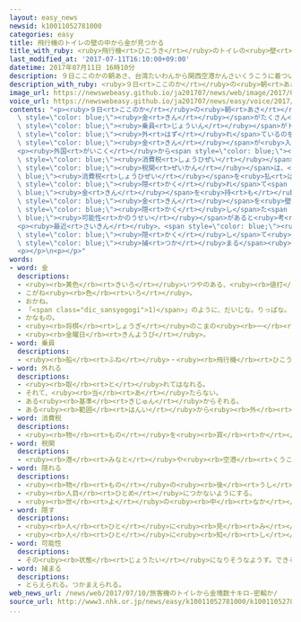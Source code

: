 ```yaml
---
layout: easy_news
newsid: k10011052781000
categories: easy
title: 飛行機のトイレの壁の中から金が見つかる
title_with_ruby: <ruby>飛行機<rt>ひこうき</rt></ruby>のトイレの<ruby>壁<rt>かべ</rt></ruby>の<ruby>中<rt>なか</rt></ruby>から<ruby>金<rt>きん</rt></ruby>が<ruby>見<rt>み</rt></ruby>つかる
last_modified_at: '2017-07-11T16:10:00+09:00'
datetime: 2017年07月11日 16時10分
description: ９日ここのかの朝あさ、台湾たいわんから関西空港かんさいくうこうに着ついたバニラ・エアという会社かいしゃの飛行機ひこうきのトイレの壁かべの中なかから金きんがたくさん見みつかりました。
description_with_ruby: <ruby>９日<rt>ここのか</rt></ruby>の<ruby>朝<rt>あさ</rt></ruby>、<ruby>台湾<rt>たいわん</rt></ruby>から<ruby>関西空港<rt>かんさいくうこう</rt></ruby>に<ruby>着<rt>つ</rt></ruby>いたバニラ・エアという<ruby>会社<rt>かいしゃ</rt></ruby>の<ruby>飛行機<rt>ひこうき</rt></ruby>のトイレの<ruby>壁<rt>かべ</rt></ruby>の<ruby>中<rt>なか</rt></ruby>から<ruby>金<rt>きん</rt></ruby>がたくさん<ruby>見<rt>み</rt></ruby>つかりました。
image_url: https://newswebeasy.github.io/ja201707/news/web/image/2017/07/11/k10011052781000.jpg
voice_url: https://newswebeasy.github.io/ja201707/news/easy/voice/2017/07/11/k10011052781000.mp3
contents: "<p><ruby>９日<rt>ここのか</rt></ruby>の<ruby>朝<rt>あさ</rt></ruby>、<ruby>台湾<rt>たいわん</rt></ruby>から<ruby>関西空港<rt>かんさいくうこう</rt></ruby>に<ruby>着<rt>つ</rt></ruby>いたバニラ・エアという<ruby>会社<rt>かいしゃ</rt></ruby>の<ruby>飛行機<rt>ひこうき</rt></ruby>のトイレの<ruby>壁<rt>かべ</rt></ruby>の<ruby>中<rt>なか</rt></ruby>から<span\
  \ style=\"color: blue;\"><ruby>金<rt>きん</rt></ruby></span>がたくさん<ruby>見<rt>み</rt></ruby>つかりました。<span\
  \ style=\"color: blue;\"><ruby>乗員<rt>じょういん</rt></ruby></span>がトイレの<ruby>壁<rt>かべ</rt></ruby>が<ruby>少<rt>すこ</rt></ruby>し<span\
  \ style=\"color: blue;\"><ruby>外<rt>はず</rt></ruby>れ</span>ているのを<ruby>見<rt>み</rt></ruby>つけて、<ruby>壁<rt>かべ</rt></ruby>の<ruby>中<rt>なか</rt></ruby>を<ruby>調<rt>しら</rt></ruby>べると、<span\
  \ style=\"color: blue;\"><ruby>金<rt>きん</rt></ruby></span>が<ruby>入<rt>はい</rt></ruby>っていました。</p>\n\
  <p><ruby>外国<rt>がいこく</rt></ruby>から<span style=\"color: blue;\"><ruby>金<rt>きん</rt></ruby></span>を<ruby>持<rt>も</rt></ruby>って<ruby>日本<rt>にっぽん</rt></ruby>に<ruby>入<rt>はい</rt></ruby>るときは、８％の<span\
  \ style=\"color: blue;\"><ruby>消費税<rt>しょうひぜい</rt></ruby></span>を<ruby>払<rt>はら</rt></ruby>わなければなりません。<span\
  \ style=\"color: blue;\"><ruby>税関<rt>ぜいかん</rt></ruby></span>は、<span style=\"color:\
  \ blue;\"><ruby>消費税<rt>しょうひぜい</rt></ruby></span>を<ruby>払<rt>はら</rt></ruby>わないで<span\
  \ style=\"color: blue;\"><ruby>隠<rt>かく</rt></ruby>れ</span>て<span style=\"color:\
  \ blue;\"><ruby>金<rt>きん</rt></ruby></span>を<ruby>持<rt>も</rt></ruby>って<ruby>日本<rt>にっぽん</rt></ruby>に<ruby>入<rt>はい</rt></ruby>ろうとした<ruby>人<rt>ひと</rt></ruby>が、<span\
  \ style=\"color: blue;\"><ruby>金<rt>きん</rt></ruby></span>を<ruby>壁<rt>かべ</rt></ruby>の<ruby>中<rt>なか</rt></ruby>に<span\
  \ style=\"color: blue;\"><ruby>隠<rt>かく</rt></ruby>し</span>た<span style=\"color:\
  \ blue;\"><ruby>可能性<rt>かのうせい</rt></ruby></span>があると<ruby>考<rt>かんが</rt></ruby>えています。</p>\n\
  <p><ruby>最近<rt>さいきん</rt></ruby>、<span style=\"color: blue;\"><ruby>金<rt>きん</rt></ruby></span>を<span\
  \ style=\"color: blue;\"><ruby>隠<rt>かく</rt></ruby>し</span>て<ruby>持<rt>も</rt></ruby>って<ruby>日本<rt>にっぽん</rt></ruby>に<ruby>入<rt>はい</rt></ruby>ろうとして<span\
  \ style=\"color: blue;\"><ruby>捕<rt>つか</rt></ruby>まる</span><ruby>人<rt>ひと</rt></ruby>が<ruby>増<rt>ふ</rt></ruby>えています。</p>\n\
  <p></p>\n<p></p>"
words:
- word: 金
  descriptions:
  - <ruby><rb>黄色</rb><rt>きいろ</rt></ruby>いつやのある、<ruby><rb>値打</rb><rt>ねう</rt></ruby>ちの<ruby><rb>高</rb><rt>たか</rt></ruby>い<ruby><rb>金属</rb><rt>きんぞく</rt></ruby>。こがね。
  - こがね<ruby><rb>色</rb><rt>いろ</rt></ruby>。
  - おかね。
  - 「<span class="dic_sansyogogi">1)</span>」のように、だいじな。りっぱな。
  - かなもの。
  - <ruby><rb>将棋</rb><rt>しょうぎ</rt></ruby>のこまの<ruby><rb>一</rb><rt>ひと</rt></ruby>つ。
  - <ruby><rb>金曜日</rb><rt>きんようび</rt></ruby>。
- word: 乗員
  descriptions:
  - <ruby><rb>船</rb><rt>ふね</rt></ruby>・<ruby><rb>飛行機</rb><rt>ひこうき</rt></ruby>・<ruby><rb>列車</rb><rt>れっしゃ</rt></ruby>などに<ruby><rb>乗</rb><rt>の</rt></ruby>りこんで、<ruby><rb>仕事</rb><rt>しごと</rt></ruby>をしている<ruby><rb>人</rb><rt>ひと</rt></ruby>。<ruby><rb>乗務員</rb><rt>じょうむいん</rt></ruby>。
- word: 外れる
  descriptions:
  - <ruby><rb>取</rb><rt>と</rt></ruby>れてはなれる。
  - それて、<ruby><rb>当</rb><rt>あ</rt></ruby>たらない。
  - ある<ruby><rb>基準</rb><rt>きじゅん</rt></ruby>からそれる。
  - ある<ruby><rb>範囲</rb><rt>はんい</rt></ruby>から<ruby><rb>外</rb><rt>そと</rt></ruby>に<ruby><rb>出</rb><rt>で</rt></ruby>る。
- word: 消費税
  descriptions:
  - <ruby><rb>物</rb><rt>もの</rt></ruby>を<ruby><rb>買</rb><rt>か</rt></ruby>ったり、サービスを<ruby><rb>受</rb><rt>う</rt></ruby>けたりしたときに、かけられる<ruby><rb>税金</rb><rt>ぜいきん</rt></ruby>。
- word: 税関
  descriptions:
  - <ruby><rb>港</rb><rt>みなと</rt></ruby>や<ruby><rb>空港</rb><rt>くうこう</rt></ruby>や<ruby><rb>国境</rb><rt>こっきょう</rt></ruby>で、<ruby><rb>外国</rb><rt>がいこく</rt></ruby>から<ruby><rb>出入</rb><rt>でい</rt></ruby>りする<ruby><rb>品物</rb><rt>しなもの</rt></ruby>を<ruby><rb>調</rb><rt>しら</rt></ruby>べたり、それに<ruby><rb>税金</rb><rt>ぜいきん</rt></ruby>をかけたりする<ruby><rb>役所</rb><rt>やくしょ</rt></ruby>。
- word: 隠れる
  descriptions:
  - <ruby><rb>物</rb><rt>もの</rt></ruby>の<ruby><rb>後</rb><rt>うし</rt></ruby>ろに<ruby><rb>入</rb><rt>はい</rt></ruby>って<ruby><rb>見</rb><rt>み</rt></ruby>えなくなる。
  - <ruby><rb>人目</rb><rt>ひとめ</rt></ruby>につかないようにする。
  - <ruby><rb>世</rb><rt>よ</rt></ruby>の<ruby><rb>中</rb><rt>なか</rt></ruby>に<ruby><rb>名前</rb><rt>なまえ</rt></ruby>が<ruby><rb>知</rb><rt>し</rt></ruby>られていない。
- word: 隠す
  descriptions:
  - <ruby><rb>人</rb><rt>ひと</rt></ruby>に<ruby><rb>見</rb><rt>み</rt></ruby>えないようにする。
  - <ruby><rb>人</rb><rt>ひと</rt></ruby>に<ruby><rb>知</rb><rt>し</rt></ruby>られないようにする。<ruby><rb>秘密</rb><rt>ひみつ</rt></ruby>にする。
- word: 可能性
  descriptions:
  - その<ruby><rb>状態</rb><rt>じょうたい</rt></ruby>になりそうなようす。できそうなようす。
- word: 捕まる
  descriptions:
  - とらえられる。つかまえられる。
web_news_url: /news/web/2017/07/10/旅客機のトイレから金塊数十キロ-密輸か/
source_url: http://www3.nhk.or.jp/news/easy/k10011052781000/k10011052781000.html
...
```

